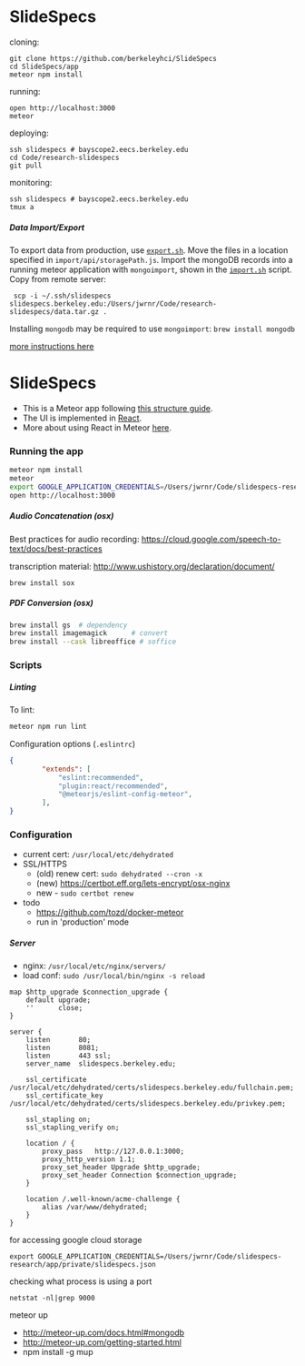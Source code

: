 # SlideSpecs

cloning:

    git clone https://github.com/berkeleyhci/SlideSpecs
    cd SlideSpecs/app
    meteor npm install

running:

    open http://localhost:3000
    meteor

deploying:

    ssh slidespecs # bayscope2.eecs.berkeley.edu
    cd Code/research-slidespecs
    git pull

monitoring:

    ssh slidespecs # bayscope2.eecs.berkeley.edu
    tmux a

##### Data Import/Export

To export data from production, use [`export.sh`](./export.sh). Move the files
in a location specified in `import/api/storagePath.js`. Import the mongoDB
records into a running meteor application with `mongoimport`, shown in the
[`import.sh`](./import.sh) script. Copy from remote server:

     scp -i ~/.ssh/slidespecs slidespecs.berkeley.edu:/Users/jwrnr/Code/research-slidespecs/data.tar.gz .

Installing `mongodb` may be required to use `mongoimport`: `brew install mongodb`

[more instructions here](/app)
# SlideSpecs

- This is a Meteor app following [this structure guide](http://guide.meteor.com/structure.html).
- The UI is implemented in [React](https://facebook.github.io/react/index.html).
- More about using React in Meteor [here](http://guide.meteor.com/v1.3/react.html).

### Running the app

```bash
meteor npm install
meteor
export GOOGLE_APPLICATION_CREDENTIALS=/Users/jwrnr/Code/slidespecs-research/app/private/slidespecs.json
open http://localhost:3000
```


##### Audio Concatenation (osx)

Best practices for audio recording: https://cloud.google.com/speech-to-text/docs/best-practices

transcription material: http://www.ushistory.org/declaration/document/

```
brew install sox
```

##### PDF Conversion (osx)

```bash
brew install gs  # dependency
brew install imagemagick      # convert
brew install --cask libreoffice # soffice
```

### Scripts


##### Linting

To lint:

```bash
meteor npm run lint
```

Configuration options (`.eslintrc`)

```json
{
        "extends": [
            "eslint:recommended",
            "plugin:react/recommended",
            "@meteorjs/eslint-config-meteor",
        ],
}
```

### Configuration

- current cert: `/usr/local/etc/dehydrated`
- SSL/HTTPS
    - (old) renew cert: `sudo dehydrated --cron -x`
    - (new) https://certbot.eff.org/lets-encrypt/osx-nginx
    - new - `sudo certbot renew`
- todo
    - https://github.com/tozd/docker-meteor
    - run in 'production' mode


##### Server

- nginx: `/usr/local/etc/nginx/servers/`
- load conf: `sudo /usr/local/bin/nginx -s reload`


```
map $http_upgrade $connection_upgrade {
    default upgrade;
    ''      close;
}

server {
    listen       80;
    listen       8081;
    listen       443 ssl;
    server_name  slidespecs.berkeley.edu;

    ssl_certificate /usr/local/etc/dehydrated/certs/slidespecs.berkeley.edu/fullchain.pem;
    ssl_certificate_key  /usr/local/etc/dehydrated/certs/slidespecs.berkeley.edu/privkey.pem;

    ssl_stapling on;
    ssl_stapling_verify on;

    location / {
        proxy_pass   http://127.0.0.1:3000;
        proxy_http_version 1.1;
        proxy_set_header Upgrade $http_upgrade;
        proxy_set_header Connection $connection_upgrade;
    }

    location /.well-known/acme-challenge {
        alias /var/www/dehydrated;
    }
}
```

for accessing google cloud storage

```
export GOOGLE_APPLICATION_CREDENTIALS=/Users/jwrnr/Code/slidespecs-research/app/private/slidespecs.json
```

checking what process is using a port

```
netstat -nl|grep 9000
```

meteor up

- http://meteor-up.com/docs.html#mongodb
- http://meteor-up.com/getting-started.html
- npm install -g mup
